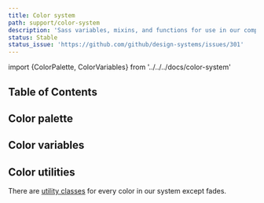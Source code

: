 ```yaml
---
title: Color system
path: support/color-system
description: 'Sass variables, mixins, and functions for use in our components.'
status: Stable
status_issue: 'https://github.com/github/design-systems/issues/301'
---
```


import {ColorPalette, ColorVariables} from '../../../docs/color-system'

## Table of Contents

## Color palette

<ColorPalette />

## Color variables

<ColorVariables />

## Color utilities

There are [utility classes](/css/utilities/colors) for every color in our system except fades.
